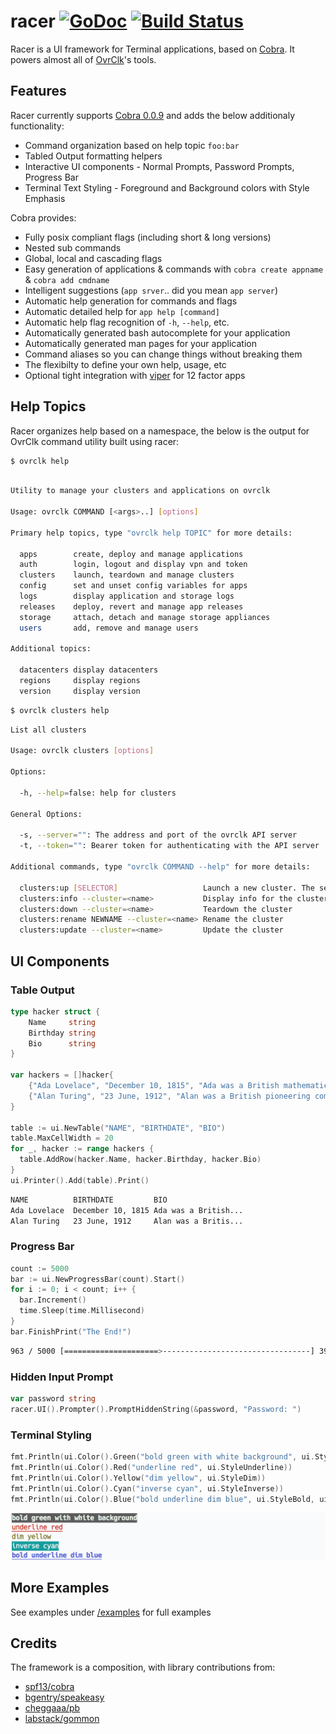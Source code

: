 # racer [![GoDoc](https://godoc.org/github.com/gosuri/racer?status.svg)](https://godoc.org/github.com/gosuri/racer) [![Build Status](https://travis-ci.org/gosuri/racer.svg?branch=master)](https://travis-ci.org/gosuri/racer)

Racer is a UI framework for Terminal applications, based on [Cobra](https://github.com/spf13/cobra). It powers almost all of [OvrClk](http://ovrclk.com)'s tools.

## Features

Racer currently supports [Cobra 0.0.9](https://github.com/spf13/cobra) and adds the below additionaly functionality:

* Command organization based on help topic `foo:bar`
* Tabled Output formatting helpers
* Interactive UI components - Normal Prompts, Password Prompts, Progress Bar
* Terminal Text Styling - Foreground and Background colors with Style Emphasis 

Cobra provides:

* Fully posix compliant flags (including short & long versions)
* Nested sub commands
* Global, local and cascading flags
* Easy generation of applications & commands with `cobra create appname` & `cobra add cmdname`
* Intelligent suggestions (`app srver`.. did you mean `app server`)
* Automatic help generation for commands and flags
* Automatic detailed help for `app help [command]`
* Automatic help flag recognition of `-h`, `--help`, etc.
* Automatically generated bash autocomplete for your application
* Automatically generated man pages for your application
* Command aliases so you can change things without breaking them
* The flexibilty to define your own help, usage, etc
* Optional tight integration with [viper](http://github.com/spf13/viper) for 12 factor apps

## Help Topics

Racer organizes help based on a namespace, the below is the output for OvrClk command utility built using racer:

```sh
$ ovrclk help
```
```sh

Utility to manage your clusters and applications on ovrclk

Usage: ovrclk COMMAND [<args>..] [options]

Primary help topics, type "ovrclk help TOPIC" for more details:

  apps        create, deploy and manage applications
  auth        login, logout and display vpn and token
  clusters    launch, teardown and manage clusters
  config      set and unset config variables for apps
  logs        display application and storage logs
  releases    deploy, revert and manage app releases
  storage     attach, detach and manage storage appliances
  users       add, remove and manage users

Additional topics:

  datacenters display datacenters
  regions     display regions
  version     display version
```

```sh
$ ovrclk clusters help
```

```sh
List all clusters

Usage: ovrclk clusters [options]

Options:

  -h, --help=false: help for clusters

General Options:

  -s, --server="": The address and port of the ovrclk API server
  -t, --token="": Bearer token for authenticating with the API server

Additional commands, type "ovrclk COMMAND --help" for more details:

  clusters:up [SELECTOR]                   Launch a new cluster. The selector could either be a region or a datacenter name
  clusters:info --cluster=<name>           Display info for the cluster
  clusters:down --cluster=<name>           Teardown the cluster
  clusters:rename NEWNAME --cluster=<name> Rename the cluster
  clusters:update --cluster=<name>         Update the cluster
```

## UI Components

### Table Output

```go
type hacker struct {
	Name     string
	Birthday string
	Bio      string
}

var hackers = []hacker{
	{"Ada Lovelace", "December 10, 1815", "Ada was a British mathematician and writer, chiefly known for her work on Charles Babbage's early mechanical general-purpose computer, the Analytical Engine"},
	{"Alan Turing", "23 June, 1912", "Alan was a British pioneering computer scientist, mathematician, logician, cryptanalyst and theoretical biologist"},
}

table := ui.NewTable("NAME", "BIRTHDATE", "BIO")
table.MaxCellWidth = 20
for _, hacker := range hackers {
  table.AddRow(hacker.Name, hacker.Birthday, hacker.Bio)
}
ui.Printer().Add(table).Print()
```

```sh
NAME          BIRTHDATE         BIO
Ada Lovelace  December 10, 1815 Ada was a British...
Alan Turing   23 June, 1912     Alan was a Britis...
```

### Progress Bar

```go
count := 5000
bar := ui.NewProgressBar(count).Start()
for i := 0; i < count; i++ {
  bar.Increment()
  time.Sleep(time.Millisecond)
}
bar.FinishPrint("The End!")
```

```sh
963 / 5000 [=====================>---------------------------------] 39.26 % 3s
```

### Hidden Input Prompt

```go
var password string
racer.UI().Prompter().PromptHiddenString(&password, "Password: ")
```

### Terminal Styling

```go
fmt.Println(ui.Color().Green("bold green with white background", ui.StyleBold, ui.ColorWhiteBg))
fmt.Println(ui.Color().Red("underline red", ui.StyleUnderline))
fmt.Println(ui.Color().Yellow("dim yellow", ui.StyleDim))
fmt.Println(ui.Color().Cyan("inverse cyan", ui.StyleInverse))
fmt.Println(ui.Color().Blue("bold underline dim blue", ui.StyleBold, ui.StyleUnderline, ui.StyleDim))
```

![color output](docs/color.png?raw=true)

## More Examples

See examples under [/examples](examples) for full examples

## Credits

The framework is a composition, with library contributions from:

* [spf13/cobra](https://github.com/spf13/cobra)
* [bgentry/speakeasy](https://github.com/bgentry/speakeasy)
* [cheggaaa/pb](http://github.com/cheggaaa/pb)
* [labstack/gommon](http://github.com/labstack/gommon)
